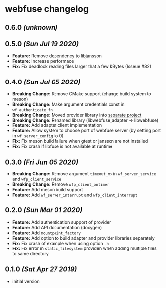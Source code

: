 # webfuse changelog

## 0.6.0 _(unknown)_

## 0.5.0 _(Sun Jul 19 2020)_

*   __Feature:__ Remove dependency to libjansson
*   __Feature:__ Increase performace
*   __Fix:__ Fix deadlock reading files larger that a few KBytes (Isseue #82)

## 0.4.0 _(Sun Jul 05 2020)_

*   __Breaking Change:__ Remove CMake support (change build system to meson)
*   __Breaking Change:__ Make argument credentials const in `wf_authenticate_fn`
*   __Breaking Change:__ Moved provider library into [separate project](https://github.com/falk-werner/webfuse-provider)
*   __Breaking Change:__ Renamed library (libwebfuse_adapter -> libwebfuse)
*   __Feature:__ Add adapter client implementation
*   __Feature:__ Allow system to choose port of webfuse server (by setting port in `wf_server_config` to 0)
*   __Fix:__ Fix meson build failure when gtest or jansson are not installed
*   __Fix:__ Fix crash if libfuse is not available at runtime

## 0.3.0 _(Fri Jun 05 2020)_

*   __Breaking Change:__ Remove argument `timeout_ms` in  `wf_server_service` and `wfp_client_service`
*   __Breaking Change:__ Remove `wfp_client_ontimer`
*   __Feature:__ Add meson build support
*   __Feature:__ Add `wf_server_interrupt` and `wfp_client_interrupt`

## 0.2.0 _(Sun Mar 01 2020)_

*   __Feature:__ Add authentication support of provider
*   __Feature:__ Add API documentation (doxygen)
*   __Feature:__ Add `mountpoint_factory`
*   __Feature:__ Add option to build adapter and provider libraries separately
*   __Fix:__ Fix crash of example when using option `-h`
*   __Fix:__ Fix error in `static_filesystem` providen when adding multiple files to same directory

## 0.1.0 _(Sat Apr 27 2019)_

*   initial version
